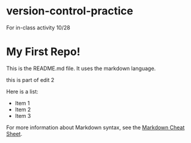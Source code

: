 # version-control-practice
For in-class activity 10/28
# My First Repo!

This is the README.md file. It uses the markdown language.

this is part of edit 2

Here is a list:

  + Item 1
  + Item 2
  + Item 3

For more information about Markdown syntax, see the [Markdown Cheat Sheet](https://www.markdownguide.org/cheat-sheet/).
